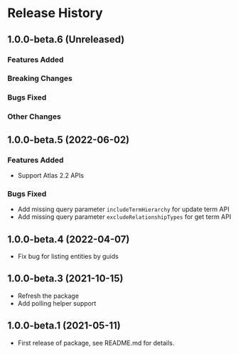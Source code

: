 # Release History

## 1.0.0-beta.6 (Unreleased)

### Features Added

### Breaking Changes

### Bugs Fixed

### Other Changes

## 1.0.0-beta.5 (2022-06-02)

### Features Added

- Support Atlas 2.2 APIs

### Bugs Fixed

- Add missing query parameter `includeTermHierarchy` for update term API
- Add missing query parameter `excludeRelationshipTypes` for get term API

## 1.0.0-beta.4 (2022-04-07)

- Fix bug for listing entities by guids

## 1.0.0-beta.3 (2021-10-15)

- Refresh the package
- Add polling helper support

## 1.0.0-beta.1 (2021-05-11)

- First release of package, see README.md for details.
